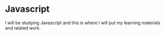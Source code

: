 # Javascript
I will be studying Javascript and this is where I will put my learning materials and related work.
